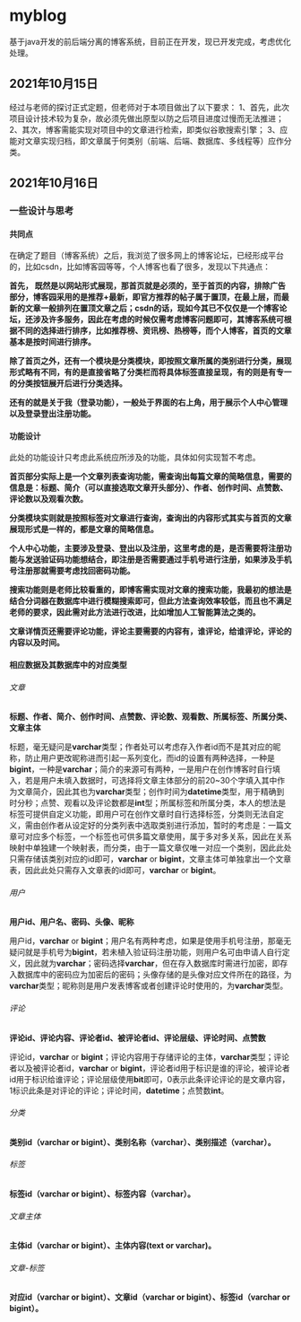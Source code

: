 # myblog
基于java开发的前后端分离的博客系统，目前正在开发，现已开发完成，考虑优化处理。

## 2021年10月15日
经过与老师的探讨正式定题，但老师对于本项目做出了以下要求：
1、首先，此次项目设计技术较为复杂，故必须先做出原型以防之后项目进度过慢而无法推进；
2、其次，博客需能实现对项目中的文章进行检索，即类似谷歌搜索引擎；
3、应能对文章实现归档，即文章属于何类别（前端、后端、数据库、多线程等）应作分类。

## 2021年10月16日
### 一些设计与思考

#### 共同点

在确定了题目（博客系统）之后，我浏览了很多网上的博客论坛，已经形成平台的，比如csdn，比如博客园等等，个人博客也看了很多，发现以下共通点：

**首先， 既然是以网站形式展现，那首页就是必须的，至于首页的内容，排除广告部分，博客园采用的是推荐+最新，即官方推荐的帖子属于置顶，在最上层，而最新的文章一般排列在置顶文章之后；csdn的话，现如今其已不仅仅是一个博客论坛，还涉及许多服务，因此在考虑的时候仅需考虑博客问题即可，其博客系统可根据不同的选择进行排序，比如推荐榜、资讯榜、热榜等，而个人博客，首页的文章基本是按时间进行排序。**

**除了首页之外，还有一个模块是分类模块，即按照文章所属的类别进行分类，展现形式略有不同，有的是直接省略了分类栏而将具体标签直接呈现，有的则是有专一的分类按钮展开后进行分类选择。**

**还有的就是关于我（登录功能），一般处于界面的右上角，用于展示个人中心管理以及登录登出注册功能。**

#### 功能设计

此处的功能设计只考虑此系统应所涉及的功能，具体如何实现暂不考虑。

**首页部分实际上是一个文章列表查询功能，需查询出每篇文章的简略信息，需要的信息是：标题、简介（可以直接选取文章开头部分）、作者、创作时间、点赞数、评论数以及观看次数。**

**分类模块实则就是按照标签对文章进行查询，查询出的内容形式其实与首页的文章展现形式是一样的，都是文章的简略信息。**

**个人中心功能，主要涉及登录、登出以及注册，这里考虑的是，是否需要将注册功能与发送验证码功能想结合，即注册是否需要通过手机号进行注册，如果涉及手机号注册那就需要考虑找回密码功能。**

**搜索功能则是老师比较看重的，即博客需实现对文章的搜索功能，我最初的想法是结合分词器在数据库中进行模糊搜索即可，但此方法查询效率较低，而且也不满足老师的要求，因此需对此方法进行改进，比如增加人工智能算法之类的。**

**文章详情页还需要评论功能，评论主要需要的内容有，谁评论，给谁评论，评论的内容以及时间。**

#### 相应数据及其数据库中的对应类型

###### 文章

**标题、作者、简介、创作时间、点赞数、评论数、观看数、所属标签、所属分类、文章主体**

标题，毫无疑问是**varchar**类型；作者处可以考虑存入作者id而不是其对应的昵称，防止用户更改昵称进而引起一系列变化，而id的设置有两种选择，一种是**bigint**，一种是**varchar**；简介的来源可有两种，一是用户在创作博客时自行填入，若是用户未填入数据时，可选择将文章主体部分的前20~30个字填入其中作为文章简介，因此其也为**varchar**类型；创作时间为**datetime**类型，用于精确到时分秒；点赞、观看以及评论数都是**int**型；所属标签和所属分类，本人的想法是标签可提供自定义功能，即用户可在创作文章时自行选择标签，分类则无法自定义，需由创作者从设定好的分类列表中选取类别进行添加，暂时的考虑是：一篇文章可对应多个标签，一个标签也可供多篇文章使用，属于多对多关系，因此在关系映射中单独建一个映射表，而分类，由于一篇文章仅唯一对应一个类别，因此此处只需存储该类别对应的id即可，**varchar** or **bigint**，文章主体可单独拿出一个文章表，因此此处只需存入文章表的id即可，**varchar** or **bigint**。

###### 用户

**用户id、用户名、密码、头像、昵称**

用户id，**varchar** or **bigint**；用户名有两种考虑，如果是使用手机号注册，那毫无疑问就是手机号为**bigint**，若未植入验证码注册功能，则用户名可由申请人自行定义，因此就为**varchar**；密码选择**varchar**，但在存入数据库时需进行加密，即存入数据库中的密码应为加密后的密码；头像存储的是头像对应文件所在的路径，为**varchar**类型；昵称则是用户发表博客或者创建评论时使用的，为**varchar**类型。

###### 评论

**评论id、评论内容、评论者id、被评论者id、评论层级、评论时间、点赞数**

评论id，**varchar** or **bigint**；评论内容用于存储评论的主体，**varchar**类型；评论者以及被评论者id，**varchar** or **bigint**，评论者id用于标识是谁的评论，被评论者id用于标识给谁评论；评论层级使用**bit**即可，0表示此条评论评论的是文章内容，1标识此条是对评论的评论；评论时间，**datetime**；点赞数**int**。

###### 分类

**类别id（varchar or bigint）、类别名称（varchar）、类别描述（varchar）。**

###### 标签

**标签id（varchar or bigint）、标签内容（varchar）。**

###### 文章主体

**主体id（varchar or bigint）、主体内容(text or varchar)。**

###### 文章-标签

**对应id（varchar or bigint）、文章id（varchar or bigint）、标签id（varchar or bigint）。**

